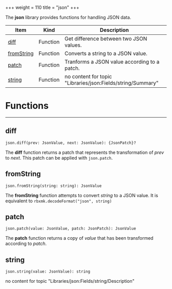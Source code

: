 +++
weight = 110
title = "json"
+++

The **json** library provides functions for handling JSON data.

<div class="api-list one two">

| Item | Kind | Description |
| --- | --- | --- |
| [diff](#diff) | Function | Get difference between two JSON values. |
| [fromString](#fromstring) | Function | Converts a string to a JSON value. |
| [patch](#patch) | Function | Tranforms a JSON value according to a patch. |
| [string](#string) | Function | no content for topic "Libraries/json:Fields/string/Summary" |

</div>

# Functions

----

## diff

 `json.diff(prev: JsonValue, next: JsonValue): {JsonPatch}?`

The **diff** function returns a patch that represents the transformation
of *prev* to *next*. This patch can be applied with
`json.patch`.

## fromString

 `json.fromString(string: string): JsonValue`

The **fromString** function attempts to convert *string* to a JSON
value. It is equivalent to `rbxmk.decodeFormat("json", string)`

## patch

 `json.patch(value: JsonValue, patch: JsonPatch): JsonValue`

The **patch** function returns a copy of *value* that has been
transformed according to *patch*.

## string

 `json.string(value: JsonValue): string`

no content for topic "Libraries/json:Fields/string/Description"